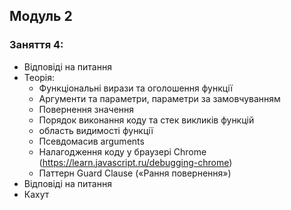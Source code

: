 ## Модуль 2

### Заняття 4:

- Відповіді на питання
- Теорія:
  - Функціональні вирази та оголошення функції
  - Аргументи та параметри, параметри за замовчуванням
  - Повернення значення
  - Порядок виконання коду та стек викликів функцій
  - область видимості функції
  - Псевдомасив arguments
  - Налагодження коду у браузері Chrome
    (https://learn.javascript.ru/debugging-chrome)
  - Паттерн Guard Clause («Рання повернення»)
- Відповіді на питання
- Кахут
